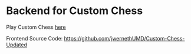 # Backend for Custom Chess

Play Custom Chess [here](https://custom-chess-jw.vercel.app/)

Frontend Source Code: https://github.com/jwernethUMD/Custom-Chess-Updated

